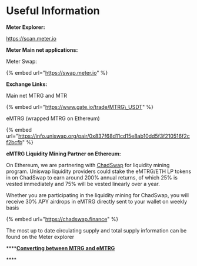 # Useful Information

**Meter Explorer:**  

https://scan.meter.io

**Meter Main net applications:**

Meter Swap: 

{% embed url="https://swap.meter.io" %}

**Exchange Links:**

Main net MTRG and MTR

{% embed url="https://www.gate.io/trade/MTRG\_USDT" %}

eMTRG \(wrapped MTRG on Ethereum\)

{% embed url="https://info.uniswap.org/pair/0x837f68d11cd15e8ab10dd5f3f210516f2cf2bcfb" %}

**eMTRG Liquidity Mining Partner on Ethereum:**

On Ethereum, we are partnering with [ChadSwap](https://chadswap.finance) for liquidity mining program. Uniswap liquidity providers could stake the eMTRG/ETH LP tokens in on ChadSwap to earn around 200% annual returns, of which 25% is vested immediately and 75% will be vested linearly over a year.

Whether you are participating in the liquidity mining for ChadSwap, you will receive 30% APY airdrops in eMTRG directly sent to your wallet on weekly basis

{% embed url="https://chadswap.finance" %}

The most up to date circulating supply and total supply information can be found on the Meter explorer

\*\*\*\*[**Converting between MTRG and eMTRG**](../meter-passport/ethereum-interoperability.md)

\*\*\*\*



